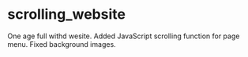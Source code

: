 # scrolling_website
One age full withd wesite. Added JavaScript scrolling function for page menu. Fixed background images. 

